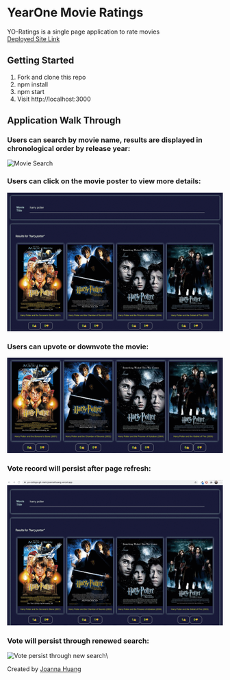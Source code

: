 # YearOne Movie Ratings

YO-Ratings is a single page application to rate movies\
[Deployed Site Link](https://yo-ratings-git-main.joannathuang.vercel.app/)

## Getting Started

1. Fork and clone this repo
2. npm install
3. npm start
4. Visit http://localhost:3000

## Application Walk Through

### Users can search by movie name, results are displayed in chronological order by release year:

![Movie Search](demo/aTz2ufJG2A.gif)

### Users can click on the movie poster to view more details:

![Movie Details](demo/J4JE8Ufk6h.gif)

### Users can upvote or downvote the movie:

![Upvote and Downvote](demo/hjQeRBcu81.gif)

### Vote record will persist after page refresh:

![Vote record persists post refresh](demo/bO4OI25Kku.gif)

### Vote will persist through renewed search:

![Vote persist through new search](demo/y1Be6JHT0R.gif)\

Created by [Joanna Huang](https://github.com/jthnyc)

